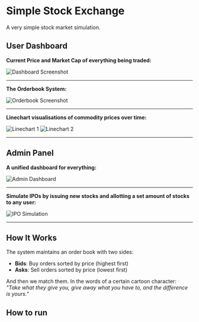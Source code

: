 # Simple Stock Exchange

A very simple stock market simulation.

## User Dashboard

**Current Price and Market Cap of everything being traded:**

![Dashboard Screenshot](https://github.com/user-attachments/assets/c8341449-976e-4506-8213-ecfd27b6cbf5)

---

**The Orderbook System:**

![Orderbook Screenshot](https://github.com/user-attachments/assets/e571cf9b-e88c-4899-aebf-7fc1c4c86715)

---

**Linechart visualisations of commodity prices over time:**

![Linechart 1](https://github.com/user-attachments/assets/ba10eeef-5451-4bae-aef9-765cc6c09361)
![Linechart 2](https://github.com/user-attachments/assets/22256f6a-9483-4d4e-9515-491eea1246e3)

---

## Admin Panel

**A unified dashboard for everything:**

![Admin Dashboard](https://github.com/user-attachments/assets/1f6fbe53-ec2e-4277-9697-9743e32dc61c)

---

**Simulate IPOs by issuing new stocks and allotting a set amount of stocks to any user:**

![IPO Simulation](https://github.com/user-attachments/assets/5fa45e2d-0a1c-4496-ae37-e9e2d56b4cd1)

---

## How It Works

The system maintains an order book with two sides:
- **Bids**: Buy orders sorted by price (highest first)
- **Asks**: Sell orders sorted by price (lowest first)

And then we match them. In the words of a certain cartoon character:  
*"Take what they give you, give away what you have to, and the difference is yours."*

## How to run
